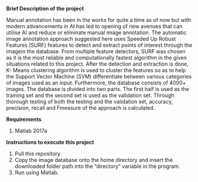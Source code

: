 **Brief Description of the project**

Manual annotation has been in the works for quite a time as of now but with modern advancements in AI has led to opening of new avenues that can utilise AI and reduce or eliminate manual image annotation. The automatic image annotation approach suggested here uses Speeded Up Robust Features (SURF) features to detect and extract points of interest through the imagein the database. From multiple feature detectors, SURF was chosen as it is the most reliable and computationally fastest algorithm in the given situations related to this project. After the detection and extraction is done, K- Means clustering algorithm is used to cluster the features so as to help the Support Vector Machine (SVM) differentiate between various categories of images used as an input. Furthermore, the database consists of 4000+ images. The database is divided into two parts. The first half is used as the training set and the second set is used as the validation set. Through thorough testing of both the testing and the validation set, accuracy, precision, recall and Fmeasure of the approach is calculated.

**Requirements**
1. Matlab 2017a

**Instructions to execute this project**
1. Pull this repository
2. Copy the image database onto the home directory and insert the downloaded folder path into the “directory” variable in the program.
3. Run using Matlab.
